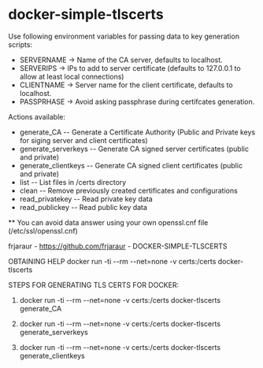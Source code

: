 # docker-simple-tlscerts

Use following environment variables for passing data to key generation scripts:
 + SERVERNAME -> Name of the CA server, defaults to localhost.
 + SERVERIPS -> IPs to add to server certificate (defaults to 127.0.0.1 to allow at least local connections)
 + CLIENTNAME -> Server name for the client certificate, defaults to localhost.
 + PASSPRHASE -> Avoid asking passphrase during certifcates generation.

 Actions available:
 - generate_CA -- Generate a Certificate Authority (Public and Private keys for siging server and client certificates)
 - generate_serverkeys -- Generate CA signed server certificates (public and private)
 - generate_clientkeys -- Generate CA signed client certificates (public and private)
 - list -- List files in /certs directory
 - clean -- Remove previously created certificates and configurations
 - read_privatekey -- Read private key data
 - read_publickey -- Read public key data

** You can avoid data answer using your own openssl.cnf file (/etc/ssl/openssl.cnf)

frjaraur - https://github.com/frjaraur - DOCKER-SIMPLE-TLSCERTS

OBTAINING HELP
 docker run -ti --rm --net=none -v certs:/certs docker-tlscerts
 
STEPS FOR GENERATING TLS CERTS FOR DOCKER:

1) docker run -ti --rm --net=none -v certs:/certs docker-tlscerts generate_CA

2) docker run -ti --rm --net=none -v certs:/certs docker-tlscerts generate_serverkeys

3) docker run -ti --rm --net=none -v certs:/certs docker-tlscerts generate_clientkeys
